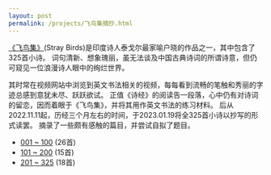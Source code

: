 ```yaml
---
layout: post
permalink: /projects/飞鸟集摘抄.html
---
```


[《飞鸟集》](https://book.douban.com/subject/4243288/)(Stray Birds)是印度诗人泰戈尔最家喻户晓的作品之一，其中包含了325首小诗。
词句清新、想象瑰丽，虽无法谈及中国古典诗词的所谓诗意，但仍可窥见一位浪漫诗人眼中的绚烂世界。

其时常在视频网站中浏览到英文书法相关的视频，每每看到流畅的笔触和秀丽的字迹总感到意犹未尽、跃跃欲试。
正值《诗经》的阅读告一段落，心中仍有对诗词的留恋，因而着眼于《飞鸟集》，并将其用作英文书法的练习材料。
后从2022.11.11起，历经三个月左右的时间，于2023.01.19将全325首小诗以抄写的形式读罢。
摘录了一些颇有感触的篇目，并尝试自拟了题目。

- [001 ~ 100](/2022/11/30/stray-birds-excerpts-1.html) (26首)
- [101 ~ 200](/2022/12/21/stray-birds-excerpts-2.html) (15首)
- [201 ~ 325](/2023/01/19/stray-birds-excerpts-3.html) (18首)
